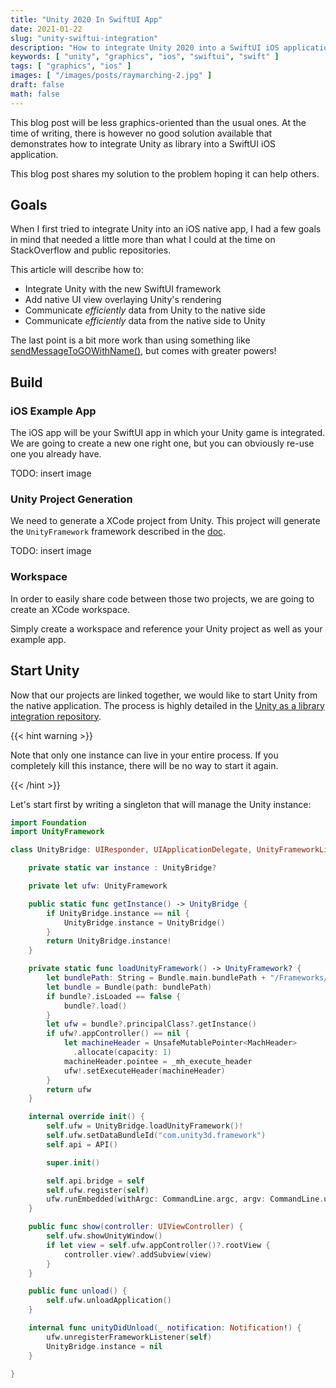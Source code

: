 ```yaml
---
title: "Unity 2020 In SwiftUI App"
date: 2021-01-22
slug: "unity-swiftui-integration"
description: "How to integrate Unity 2020 into a SwiftUI iOS application"
keywords: [ "unity", "graphics", "ios", "swiftui", "swift" ]
tags: [ "graphics", "ios" ]
images: [ "/images/posts/raymarching-2.jpg" ]
draft: false
math: false
---
```


This blog post will be less graphics-oriented than the usual ones. At the time
of writing, there is however no good solution available that demonstrates how
to integrate Unity as library into a SwiftUI iOS application.

This blog post shares my solution to the problem hoping it can help others.

<!--more-->

## Goals

When I first tried to integrate Unity into an iOS native app, I had a few goals in mind that needed a little more than what I could at the time on StackOverflow and public repositories.

This article will describe how to:

* Integrate Unity with the new SwiftUI framework
* Add native UI view overlaying Unity's rendering
* Communicate _efficiently_ data from Unity to the native side
* Communicate _efficiently_ data from the native side to Unity

The last point is a bit more work than using something like [sendMessageToGOWithName()](hhttps://docs.unity3d.com/Manual/UnityasaLibrary-iOS.html), but comes with
greater powers!

## Build

### iOS Example App

The iOS app will be your SwiftUI app in which your Unity game is integrated. We
are going to create a new one right one, but you can obviously re-use one you
already have.

TODO: insert image

### Unity Project Generation

We need to generate a XCode project from Unity. This project will generate the `UnityFramework` framework described in the [doc](https://docs.unity3d.com/Manual/UnityasaLibrary-iOS.html).

TODO: insert image

### Workspace

In order to easily share code between those two projects, we are going to
create an XCode workspace.

Simply create a workspace and reference your Unity project as well as your example
app.

## Start Unity

Now that our projects are linked together, we would like to start Unity from
the native application. The process is highly detailed in the
[Unity as a library integration repository](https://github.com/Unity-Technologies/uaal-example/blob/master/NativeiOSApp/NativeiOSApp/MainViewController.mm).

{{< hint warning >}}

Note that only one instance can live in your entire process. If you completely
kill this instance, there will be no way to start it again.

{{< /hint >}}

Let's start first by writing a singleton that will manage the Unity instance:

```swift
import Foundation
import UnityFramework

class UnityBridge: UIResponder, UIApplicationDelegate, UnityFrameworkListener {

    private static var instance : UnityBridge?

    private let ufw: UnityFramework

    public static func getInstance() -> UnityBridge {
        if UnityBridge.instance == nil {
            UnityBridge.instance = UnityBridge()
        }
        return UnityBridge.instance!
    }

    private static func loadUnityFramework() -> UnityFramework? {
        let bundlePath: String = Bundle.main.bundlePath + "/Frameworks/UnityFramework.framework"
        let bundle = Bundle(path: bundlePath)
        if bundle?.isLoaded == false {
            bundle?.load()
        }
        let ufw = bundle?.principalClass?.getInstance()
        if ufw?.appController() == nil {
            let machineHeader = UnsafeMutablePointer<MachHeader>
              .allocate(capacity: 1)
            machineHeader.pointee = _mh_execute_header
            ufw!.setExecuteHeader(machineHeader)
        }
        return ufw
    }

    internal override init() {
        self.ufw = UnityBridge.loadUnityFramework()!
        self.ufw.setDataBundleId("com.unity3d.framework")
        self.api = API()

        super.init()

        self.api.bridge = self
        self.ufw.register(self)
        ufw.runEmbedded(withArgc: CommandLine.argc, argv: CommandLine.unsafeArgv, appLaunchOpts: nil)
    }

    public func show(controller: UIViewController) {
        self.ufw.showUnityWindow()
        if let view = self.ufw.appController()?.rootView {
            controller.view?.addSubview(view)
        }
    }

    public func unload() {
        self.ufw.unloadApplication()
    }

    internal func unityDidUnload(_ notification: Notification!) {
        ufw.unregisterFrameworkListener(self)
        UnityBridge.instance = nil
    }

}
```
